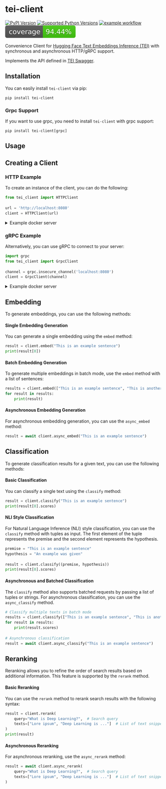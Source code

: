 # tei-client
[![PyPI Version](https://img.shields.io/pypi/v/tei-client.svg)](https://pypi.org/project/tei-client)
[![Supported Python Versions](https://img.shields.io/pypi/pyversions/tei-client.svg)](https://pypi.org/project/tei-client)
[![example workflow](https://github.com//LLukas22/tei-client/actions/workflows/CI.yml/badge.svg)](https://github.com/LLukas22/tei-client/actions)
[![coverage](https://raw.githubusercontent.com/LLukas22/tei-client/coverage/badge.svg)](https://github.com/LLukas22/tei-client/blob/coverage/coverage.xml)

Convenience Client for [Hugging Face Text Embeddings Inference (TEI)](https://github.com/huggingface/text-embeddings-inference) with synchronous and asynchronous HTTP/gRPC support.

Implements the API defined in [TEI Swagger](https://huggingface.github.io/text-embeddings-inference/).

## Installation

You can easily install `tei-client` via pip:

```shell
pip install tei-client
```

### Grpc Support
If you want to use grpc, you need to install `tei-client` with grpc support:
```shell
pip install tei-client[grpc]
```

## Usage

## Creating a Client

### HTTP Example

To create an instance of the client, you can do the following:
```python
from tei_client import HTTPClient

url = 'http://localhost:8080'
client = HTTPClient(url)
```
<details>
    <summary>Example docker server</summary>

```shell
docker run -p 8080:80 -v ./tei_data:/data ghcr.io/huggingface/text-embeddings-inference:cpu-latest --model-id sentence-transformers/all-MiniLM-L6-v2
```

</details>


### gRPC Example

Alternatively, you can use gRPC to connect to your server:
```python
import grpc
from tei_client import GrpcClient

channel = grpc.insecure_channel('localhost:8080')
client = GrpcClient(channel)
```
<details>
    <summary>Example docker server</summary>

```shell
docker run -p 8080:80 -v ./tei_data:/data ghcr.io/huggingface/text-embeddings-inference:cpu-latest-grpc --model-id sentence-transformers/all-MiniLM-L6-v2
```

</details>

## Embedding

To generate embeddings, you can use the following methods:

#### Single Embedding Generation

You can generate a single embedding using the `embed` method:
```python
result = client.embed("This is an example sentence")
print(result[0])
```

#### Batch Embedding Generation

To generate multiple embeddings in batch mode, use the `embed` method with a list of sentences:
```python
results = client.embed(["This is an example sentence", "This is another example sentence"])
for result in results:
    print(result)
```

#### Asynchronous Embedding Generation

For asynchronous embedding generation, you can use the `async_embed` method:
```python
result = await client.async_embed("This is an example sentence")
```

## Classification

To generate classification results for a given text, you can use the following methods:

#### Basic Classification

You can classify a single text using the `classify` method:
```python
result = client.classify("This is an example sentence")
print(result[0].scores)
```

#### NLI Style Classification

For Natural Language Inference (NLI) style classification, you can use the `classify` method with tuples as input. The first element of the tuple represents the premise and the second element represents the hypothesis.

```python
premise = "This is an example sentence"
hypothesis = "An example was given"

result = client.classify((premise, hypothesis))
print(result[0].scores)
```

#### Asynchronous and Batched Classification

The `classify` method also supports batched requests by passing a list of tuples or strings. For asynchronous classification, you can use the `async_classify` method.

```python
# Classify multiple texts in batch mode
results = client.classify(["This is an example sentence", "This is another example sentence"])
for result in results:
    print(result.scores)

# Asynchronous classification
result = await client.async_classify("This is an example sentence")
```

## Reranking

Reranking allows you to refine the order of search results based on additional information. This feature is supported by the `rerank` method.

#### Basic Reranking

You can use the `rerank` method to rerank search results with the following syntax:
```python
result = client.rerank(
    query="What is Deep Learning?",  # Search query
    texts=["Lore ipsum", "Deep Learning is ..."]  # List of text snippets
)
print(result)
```
#### Asynchronous Reranking

For asynchronous reranking, use the `async_rerank` method:
```python
result = await client.async_rerank(
    query="What is Deep Learning?",  # Search query
    texts=["Lore ipsum", "Deep Learning is ..."]  # List of text snippets
)
```